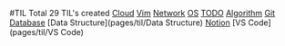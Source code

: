 #TIL
Total 29 TIL's created
[Cloud](pages/til/Cloud)
[Vim](pages/til/Vim)
[Network](pages/til/Network)
[OS](pages/til/OS)
[TODO](pages/til/TODO)
[Algorithm](pages/til/Algorithm)
[Git](pages/til/Git)
[Database](pages/til/Database)
[Data Structure](pages/til/Data Structure)
[Notion](pages/til/Notion)
[VS Code](pages/til/VS Code)